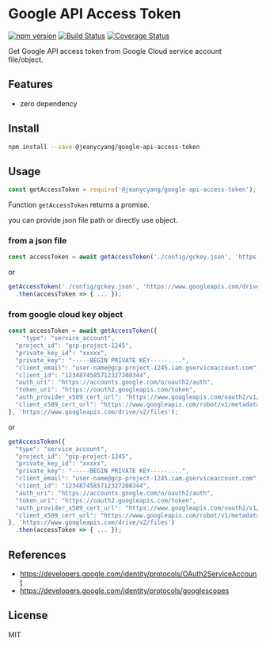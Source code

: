 # Google API Access Token

[![npm version](https://badge.fury.io/js/%40jeanycyang%2Fgoogle-api-access-token.svg)](https://badge.fury.io/js/%40jeanycyang%2Fgoogle-api-access-token)
[![Build Status](https://travis-ci.org/jeanycyang/google-api-access-token.svg?branch=master)](https://travis-ci.org/jeanycyang/google-api-access-token)
[![Coverage Status](https://coveralls.io/repos/github/jeanycyang/google-api-access-token/badge.svg?branch=master)](https://coveralls.io/github/jeanycyang/google-api-access-token?branch=master)

Get Google API access token from Google Cloud service account file/object.

## Features
- zero dependency
<!-- - 100% test coverage -->

## Install

```bash
npm install --save @jeanycyang/google-api-access-token
```

## Usage

```javascript
const getAccessToken = require('@jeanycyang/google-api-access-token');
```
Function `getAccessToken` returns a promise.

you can provide json file path or directly use object.

### from a json file

```javascript
const accessToken = await getAccessToken('./config/gckey.json', 'https://www.googleapis.com/drive/v2/files');
```
or

```javascript
getAccessToken('./config/gckey.json', 'https://www.googleapis.com/drive/v2/files')
  .then(accessToken => { ... });
```

### from google cloud key object

```javascript
const accessToken = await getAccessToken({
    "type": "service_account",
  "project_id": "gcp-project-1245",
  "private_key_id": "xxxxx",
  "private_key": "-----BEGIN PRIVATE KEY-----....",
  "client_email": "user-name@gcp-project-1245.iam.gserviceaccount.com",
  "client_id": "1234874585712327208344",
  "auth_uri": "https://accounts.google.com/o/oauth2/auth",
  "token_uri": "https://oauth2.googleapis.com/token",
  "auth_provider_x509_cert_url": "https://www.googleapis.com/oauth2/v1/certs",
  "client_x509_cert_url": "https://www.googleapis.com/robot/v1/metadata/x509/user-name%40gcp-project-1245.iam.gserviceaccount.com"
}, 'https://www.googleapis.com/drive/v2/files');
```

or

```javascript
getAccessToken({
  "type": "service_account",
  "project_id": "gcp-project-1245",
  "private_key_id": "xxxxx",
  "private_key": "-----BEGIN PRIVATE KEY-----....",
  "client_email": "user-name@gcp-project-1245.iam.gserviceaccount.com",
  "client_id": "1234874585712327208344",
  "auth_uri": "https://accounts.google.com/o/oauth2/auth",
  "token_uri": "https://oauth2.googleapis.com/token",
  "auth_provider_x509_cert_url": "https://www.googleapis.com/oauth2/v1/certs",
  "client_x509_cert_url": "https://www.googleapis.com/robot/v1/metadata/x509/user-name%40gcp-project-1245.iam.gserviceaccount.com"
}, 'https://www.googleapis.com/drive/v2/files')
  .then(accessToken => { ... });
```

## References
- https://developers.google.com/identity/protocols/OAuth2ServiceAccount
- https://developers.google.com/identity/protocols/googlescopes

## License

MIT